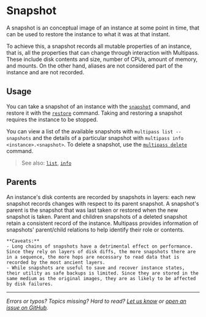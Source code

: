 # Snapshot
A snapshot is an conceptual image of an instance at some point in time, that can be used to restore the instance to what it was at that instant. 

To achieve this, a snapshot records all mutable properties of an instance, that is, all the properties that can change through interaction with Multipass. These include disk contents and size, number of CPUs, amount of memory, and mounts. On the other hand, aliases are not considered part of the instance and are not recorded.

## Usage

You can take a snapshot of an instance with the [`snapshot`](/reference/command-line-interface/snapshot) command, and restore it with the [`restore`](/reference/command-line-interface/restore) command. Taking and restoring a snapshot requires the instance to be stopped. 

You can view a list of the available snapshots with `multipass list --snapshots` and the details of a particular snapshot with `multipass info <instance>.<snapshot>`. To delete a snapshot, use the [`multipass delete`](/reference/command-line-interface/delete) command.

> See also: [`list`](/reference/command-line-interface/list), [`info`](/reference/command-line-interface/info)

## Parents

An instance's disk contents are recorded by snapshots in layers: each new snapshot records changes with respect to its parent snapshot. A snapshot's parent is the snapshot that was last taken or restored when the new snapshot is taken. Parent and children snapshots of a deleted snapshot retain a consistent record of the instance. Multipass provides information of snapshots' parent/child relations to help identify their role or contents.

```{caution}
**Caveats:**
- Long chains of snapshots have a detrimental effect on performance. Since they rely on layers of disk diffs, the more snapshots there are in a sequence, the more hops are necessary to read data that is recorded by the most ancient layers.
- While snapshots are useful to save and recover instance states, their utility as safe backups is limited. Since they are stored in the same medium as the original images, they are as likely to be affected by disk failures.
```

---

*Errors or typos? Topics missing? Hard to read? <a href="https://docs.google.com/forms/d/e/1FAIpQLSd0XZDU9sbOCiljceh3rO_rkp6vazy2ZsIWgx4gsvl_Sec4Ig/viewform?usp=pp_url&entry.317501128=https://multipass.run/docs/snapshot" target="_blank">Let us know</a> or <a href="https://github.com/canonical/multipass/issues/new/choose" target="_blank">open an issue on GitHub</a>.*

